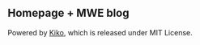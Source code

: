 ## Homepage + MWE blog

Powered by [Kiko](http://github.com/gfjaru/Kiko), which is released under MIT License.
